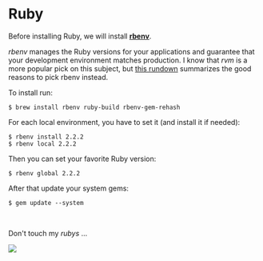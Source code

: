# Ruby

Before installing Ruby, we will install **[rbenv](https://github.com/sstephenson/rbenv)**. 

*rbenv* manages  the Ruby versions for your applications and guarantee that your development environment matches production. I know that *rvm* is a more popular pick on this subject, but [this rundown](https://github.com/sstephenson/rbenv/wiki/Why-rbenv%3F) summarizes the good reasons to pick rbenv instead.

To install run:

```shell
$ brew install rbenv ruby-build rbenv-gem-rehash
```

For each local environment, you have to set it (and install it if needed):

```shell
$ rbenv install 2.2.2
$ rbenv local 2.2.2
```

Then you can set your favorite Ruby version:

```shell
$ rbenv global 2.2.2
```

After that update your system gems:

```shell
$ gem update --system
```





</br>

Don't touch my *rubys* ...

![](http://33.media.tumblr.com/dfff76814a75fb49d0d7b570b9887c0a/tumblr_n9k0pukYAM1s3ulybo2_250.gif)